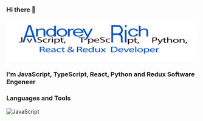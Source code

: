 ### Hi there 👋

![Header](https://github.com/andorey/andorey/blob/main/image/title.png?raw=true)

### I'm JavaScript, TypeScript, React, Python and Redux Software Engeneer

### Languages and Tools
![JavaScript](http://img.shields.io/badge/-JavaScript-4682B4?style=for-the-badge&logo=JavaScript&logoColor=177EFE)
